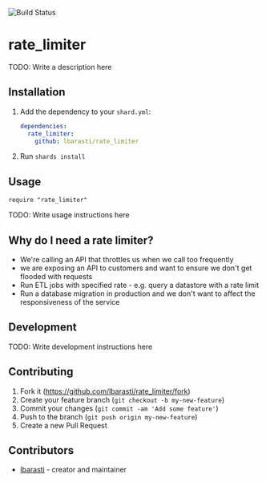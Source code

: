 ![Build Status](https://github.com/lbarasti/rate_limiter/workflows/Crystal%20spec/badge.svg)

# rate_limiter

TODO: Write a description here

## Installation

1. Add the dependency to your `shard.yml`:

   ```yaml
   dependencies:
     rate_limiter:
       github: lbarasti/rate_limiter
   ```

2. Run `shards install`

## Usage

```crystal
require "rate_limiter"
```

TODO: Write usage instructions here

## Why do I need a rate limiter?
* We're calling an API that throttles us when we
  call too frequently
* we are exposing an API to customers and want to
  ensure we don't get flooded with requests
* Run ETL jobs with specified rate - e.g. query
  a datastore with a rate limit
* Run a database migration in production and we don't
  want to affect the responsiveness of the service

## Development

TODO: Write development instructions here

## Contributing

1. Fork it (<https://github.com/lbarasti/rate_limiter/fork>)
2. Create your feature branch (`git checkout -b my-new-feature`)
3. Commit your changes (`git commit -am 'Add some feature'`)
4. Push to the branch (`git push origin my-new-feature`)
5. Create a new Pull Request

## Contributors

- [lbarasti](https://github.com/lbarasti) - creator and maintainer
